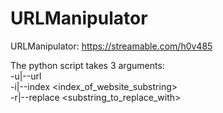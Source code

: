# URLManipulator
URLManipulator: https://streamable.com/h0v485


The python script takes 3 arguments:\
-u|--url <someurl>\
-i|--index <index_of_website_substring>\
-r|--replace <substring_to_replace_with>
